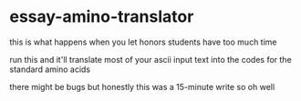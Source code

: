 # essay-amino-translator
this is what happens when you let honors students have too much time

run this and it'll translate most of your ascii input text into the codes for the standard amino acids

there might be bugs but honestly this was a 15-minute write so oh well
